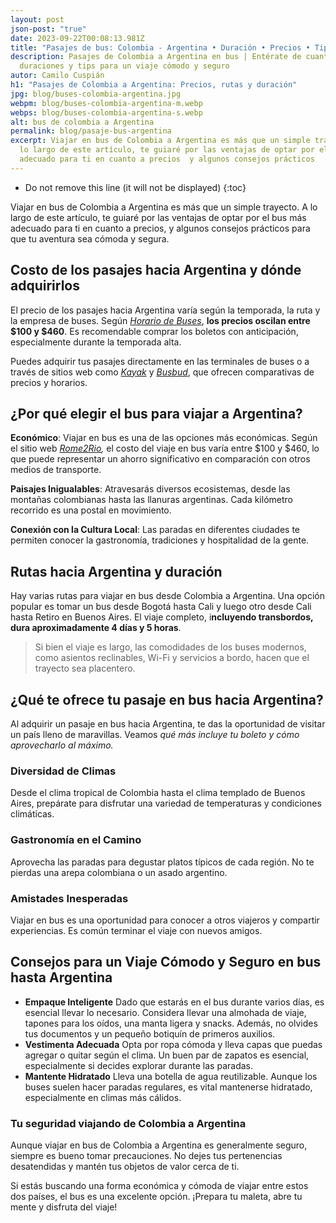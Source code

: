 ```yaml
---
layout: post
json-post: "true"
date: 2023-09-22T00:08:13.981Z
title: "Pasajes de bus: Colombia - Argentina • Duración • Precios • Tips"
description: Pasajes de Colombia a Argentina en bus | Entérate de cuanto vale,
  duraciones y tips para un viaje cómodo y seguro
autor: Camilo Cuspián
h1: "Pasajes de Colombia a Argentina: Precios, rutas y duración"
jpg: blog/buses-colombia-argentina.jpg
webpm: blog/buses-colombia-argentina-m.webp
webps: blog/buses-colombia-argentina-s.webp
alt: bus de colombia a Argentina
permalink: blog/pasaje-bus-argentina
excerpt: Viajar en bus de Colombia a Argentina es más que un simple trayecto; A
  lo largo de este artículo, te guiaré por las ventajas de optar por el bus mas
  adecuado para ti en cuanto a precios  y algunos consejos prácticos
---
```

* Do not remove this line (it will not be displayed)
  {:toc}

Viajar en bus de Colombia a Argentina es más que un simple trayecto. A lo largo de este artículo, te guiaré por las ventajas de optar por el bus más adecuado para ti en cuanto a precios, y algunos consejos prácticos para que tu aventura sea cómoda y segura.

## Costo de los pasajes hacia Argentina y dónde adquirirlos

El precio de los pasajes hacia Argentina varía según la temporada, la ruta y la empresa de buses. Según *[Horario de Buses](https://www.horariodebuses.com.co/argentina.html)*, **los precios oscilan entre $100 y $460**. Es recomendable comprar los boletos con anticipación, especialmente durante la temporada alta.

Puedes adquirir tus pasajes directamente en las terminales de buses o a través de sitios web como *[Kayak](https://www.kayak.com.co/vuelos/Bogota-Aeropuerto-Internacional-El-Dorado-BOG/Argentina-AR0)* y *[Busbud](https://www.busbud.com/es-419/country/co)*, que ofrecen comparativas de precios y horarios.

## ¿Por qué elegir el bus para viajar a Argentina?

**Económico**: Viajar en bus es una de las opciones más económicas. Según el sitio web *[Rome2Rio](https://www.rome2rio.com/es/s/Colombia/Buenos-Aires),* el costo del viaje en bus varía entre $100 y $460, lo que puede representar un ahorro significativo en comparación con otros medios de transporte.

**Paisajes Inigualables**: Atravesarás diversos ecosistemas, desde las montañas colombianas hasta las llanuras argentinas. Cada kilómetro recorrido es una postal en movimiento.

**Conexión con la Cultura Local**: Las paradas en diferentes ciudades te permiten conocer la gastronomía, tradiciones y hospitalidad de la gente.

## Rutas hacia Argentina y duración

Hay varias rutas para viajar en bus desde Colombia a Argentina. Una opción popular es tomar un bus desde Bogotá hasta Cali y luego otro desde Cali hasta Retiro en Buenos Aires. El viaje completo, i**ncluyendo transbordos, dura aproximadamente 4 días y 5 horas**.

> Si bien el viaje es largo, las comodidades de los buses modernos, como asientos reclinables, Wi-Fi y servicios a bordo, hacen que el trayecto sea placentero.

## ¿Qué te ofrece tu pasaje en bus hacia Argentina?

Al adquirir un pasaje en bus hacia Argentina, te das la oportunidad de visitar un país lleno de maravillas. Veamos *qué más incluye tu boleto y cómo aprovecharlo al máximo.*

### Diversidad de Climas

Desde el clima tropical de Colombia hasta el clima templado de Buenos Aires, prepárate para disfrutar una variedad de temperaturas y condiciones climáticas.

### Gastronomía en el Camino

Aprovecha las paradas para degustar platos típicos de cada región. No te pierdas una arepa colombiana o un asado argentino.

### Amistades Inesperadas

Viajar en bus es una oportunidad para conocer a otros viajeros y compartir experiencias. Es común terminar el viaje con nuevos amigos.

## Consejos para un Viaje Cómodo y Seguro en bus hasta Argentina

* **Empaque Inteligente**
  Dado que estarás en el bus durante varios días, es esencial llevar lo necesario. Considera llevar una almohada de viaje, tapones para los oídos, una manta ligera y snacks. Además, no olvides tus documentos y un pequeño botiquín de primeros auxilios.
* **Vestimenta Adecuada**
  Opta por ropa cómoda y lleva capas que puedas agregar o quitar según el clima. Un buen par de zapatos es esencial, especialmente si decides explorar durante las paradas.
* **Mantente Hidratado**
  Lleva una botella de agua reutilizable. Aunque los buses suelen hacer paradas regulares, es vital mantenerse hidratado, especialmente en climas más cálidos.

### Tu seguridad viajando de Colombia a Argentina

Aunque viajar en bus de Colombia a Argentina es generalmente seguro, siempre es bueno tomar precauciones. No dejes tus pertenencias desatendidas y mantén tus objetos de valor cerca de ti.

Si estás buscando una forma económica y cómoda de viajar entre estos dos países, el bus es una excelente opción. ¡Prepara tu maleta, abre tu mente y disfruta del viaje!